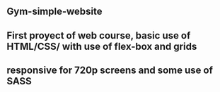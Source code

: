 ## Gym-simple-website

## First proyect of web course, basic use of HTML/CSS/ with use of flex-box and grids

## responsive for 720p screens and some use of SASS